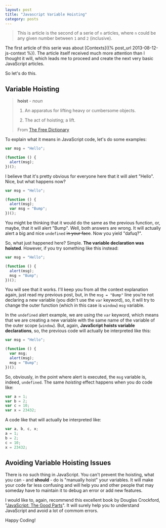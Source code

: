 ```yaml
---
layout: post
title: "Javascript Variable Hoisting"
category: posts
---
```


> This is article is the second of a serie of `n` articles, where `n` could
> be any given number between `1` and `2` (inclusive).

The first article of this serie was about [Contexts]({% post_url 2013-08-12-js-context %}).
The article itself received much more attention than I thought it will, which leads me
to proceed and create the next very basic JavaScript articles.

So let's do this.

## Variable Hoisting

> **hoist** - _noun_
>
> 1. An apparatus for lifting heavy or cumbersome objects.
>
> 2. The act of hoisting; a lift.
>
> From [The Free Dictionary](http://www.thefreedictionary.com/hoist)

To explain what it means in JavaScript code, let's do some examples:

```javascript
var msg = "Hello";

(function () {
  alert(msg);
})();
```

I believe that it's pretty obvious for everyone here that it will
alert "Hello". Nice, but what happens now?

```javascript
var msg = "Hello";

(function () {
  alert(msg);
  var msg = "Bump";
})();
```

You might be thinking that it would do the same as the previous function,
or, maybe, that it will alert "Bump". Well, both answers are wrong. It will
actually alert a big and nice `undefined` ~~in your face~~.
Now you yield "dafuq?".

So, what just happened here? Simple. **The variable declaration was hoisted**.
However, if you try something like this instead:

```javascript
var msg = "Hello";

(function () {
  alert(msg);
  msg = "Bump";
})();
```

You will see that it works. I'll keep you from all the context explanation
again, just read my previous post, but, in the `msg = "Bump"` line you're
not declaring a new variable (you didn't use the `var` keyword), so, it
will try to change the outer function (which in this case is `window`)
`msg` variable.

In the `undefined` alert example, we are using the `var` keyword, which means
that we are creating a new variable with the same name of the variable of the
outer scope (`window`). But, again, **JavaScript hoists variable declarations**,
so, the previous code will actually be interpreted like this:

```javascript
var msg = "Hello";

(function () {
  var msg;
  alert(msg);
  msg = "Bump";
})();
```

So, obviously, in the point where alert is executed, the `msg` variable is,
indeed, `undefined`. The same _hoisting_ effect happens when you do code like:

```javascript
var a = 1;
var b = 2;
var c = 10;
var x = 23432;
```

A code like that will actually be interpreted like:

```javascript
var a, b, c, x;
a = 1;
b = 2;
c = 10;
x = 23432;
```

## Avoiding Variable Hoisting Issues

There is no such thing in JavaScript. You can't prevent the hoisting, what you
can - and **should** - do is "manually hoist" your variables. It will make
your code far less confusing and  will help you and other people that may
someday have to maintain it to debug an error or add new features.

I would like to, again, recommend this excellent book by Douglas Crockford,
"[JavaScript: The Good Parts][book]". It will surely help you to
understand JavaScript and avoid a lot of commom errors.

[book]:http://amzn.to/14ZmSmZ

Happy Coding!
